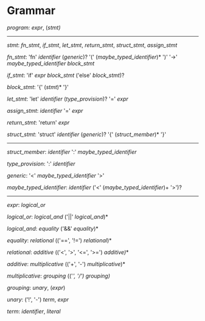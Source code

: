 # Grammar


_program_*: _expr_*, (_stmt_*)*

---

_stmt_: _fn_stmt_, _if_stmt_, _let_stmt_, _return_stmt_, _struct_stmt_, _assign_stmt_

_fn_stmt_: 'fn' _identifier_ (_generic_)? '(' (_maybe_typed_identifier_)* ')' '->' _maybe_typed_identifier_ _block_stmt_

_if_stmt_: 'if' _expr_ _block_stmt_ ('else' _block_stmt_)?

_block_stmt_: '{' (_stmt_)* '}'

_let_stmt_: 'let' _identifier_ (_type_provision_)? '=' _expr_

_assign_stmt_: _identifier_ '=' _expr_

_return_stmt_: 'return' _expr_

_struct_stmt_: 'struct' _identifier_ (_generic_)? '{' (_struct_member_)* '}'

---

_struct_member_: _identifier_ ':' _maybe_typed_identifier_

_type_provision_: ':' _identifier_

_generic_: '<' _maybe_typed_identifier_ '>'

_maybe_typed_identifier_: _identifier_ ('<' (_maybe_typed_identifier_)+ '>')?

---

_expr_: _logical_or_

_logical_or_: _logical_and_ ('||' _logical_and_)*

_logical_and_: _equality_ ('&&' _equality_)*

_equality_: _relational_ (('==', '!=') _relational_)*

_relational_: _additive_ (('<', '>', '<=', '>=') _additive)_*

_additive_: _multiplicative_ (('+', '-') _multiplicative_)*

_multiplicative_: _grouping_ (('*', '/') _grouping_)*

_grouping_: _unary_, (_expr_)

_unary_: ('!', '-') _term_, _expr_

_term_: _identifier_, _literal_